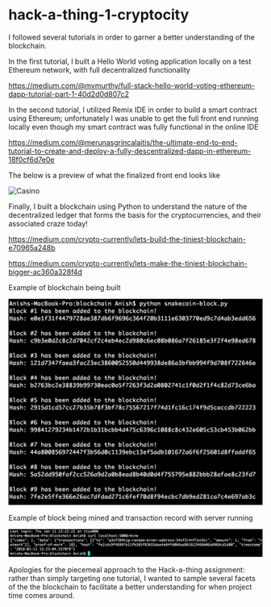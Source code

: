 # hack-a-thing-1-cryptocity
I followed several tutorials in order to garner a better understanding of the blockchain.

In the first tutorial, I built a Hello World voting application locally on a test Ethereum network, with full decentralized functionality

https://medium.com/@mvmurthy/full-stack-hello-world-voting-ethereum-dapp-tutorial-part-1-40d2d0d807c2

In the second tutorial, I utilized Remix IDE in order to build a smart contract using Ethereum; unfortunately I was unable to get the full front end running locally even though my smart contract was fully functional in the online IDE

https://medium.com/@merunasgrincalaitis/the-ultimate-end-to-end-tutorial-to-create-and-deploy-a-fully-descentralized-dapp-in-ethereum-18f0cf6d7e0e

The below is a preview of what the finalized front end looks like

![Casino](https://cdn-images-1.medium.com/max/1600/1*sMQnfgZ5wtQgfLBKlA1-9g.gif)

Finally, I built a blockchain using Python to understand the nature of the decentralized ledger that forms the basis for the cryptocurrencies, and their associated craze today!

https://medium.com/crypto-currently/lets-build-the-tiniest-blockchain-e70965a248b

https://medium.com/crypto-currently/lets-make-the-tiniest-blockchain-bigger-ac360a328f4d

Example of blockchain being built

![Blockchain](./block.png)

Example of block being mined and transaction record with server running

![Blockchain](./block2.png)

Apologies for the piecemeal approach to the Hack-a-thing assignment: rather than simply targeting one tutorial, I wanted to sample several facets of the the blockchain to facilitate a better understanding for when project time comes around.
